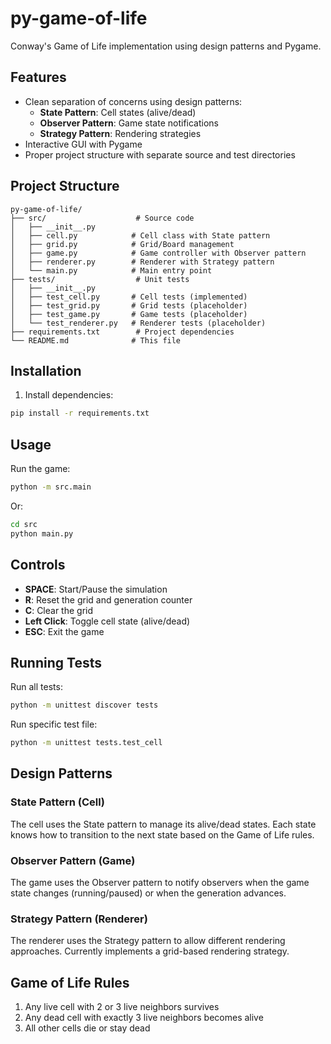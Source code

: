 # py-game-of-life

Conway's Game of Life implementation using design patterns and Pygame.

## Features

- Clean separation of concerns using design patterns:
  - **State Pattern**: Cell states (alive/dead)
  - **Observer Pattern**: Game state notifications
  - **Strategy Pattern**: Rendering strategies
- Interactive GUI with Pygame
- Proper project structure with separate source and test directories

## Project Structure

```
py-game-of-life/
├── src/                    # Source code
│   ├── __init__.py
│   ├── cell.py            # Cell class with State pattern
│   ├── grid.py            # Grid/Board management
│   ├── game.py            # Game controller with Observer pattern
│   ├── renderer.py        # Renderer with Strategy pattern
│   └── main.py            # Main entry point
├── tests/                  # Unit tests
│   ├── __init__.py
│   ├── test_cell.py       # Cell tests (implemented)
│   ├── test_grid.py       # Grid tests (placeholder)
│   ├── test_game.py       # Game tests (placeholder)
│   └── test_renderer.py   # Renderer tests (placeholder)
├── requirements.txt        # Project dependencies
└── README.md              # This file
```

## Installation

1. Install dependencies:
```bash
pip install -r requirements.txt
```

## Usage

Run the game:
```bash
python -m src.main
```

Or:
```bash
cd src
python main.py
```

## Controls

- **SPACE**: Start/Pause the simulation
- **R**: Reset the grid and generation counter
- **C**: Clear the grid
- **Left Click**: Toggle cell state (alive/dead)
- **ESC**: Exit the game

## Running Tests

Run all tests:
```bash
python -m unittest discover tests
```

Run specific test file:
```bash
python -m unittest tests.test_cell
```

## Design Patterns

### State Pattern (Cell)
The cell uses the State pattern to manage its alive/dead states. Each state knows how to transition to the next state based on the Game of Life rules.

### Observer Pattern (Game)
The game uses the Observer pattern to notify observers when the game state changes (running/paused) or when the generation advances.

### Strategy Pattern (Renderer)
The renderer uses the Strategy pattern to allow different rendering approaches. Currently implements a grid-based rendering strategy.

## Game of Life Rules

1. Any live cell with 2 or 3 live neighbors survives
2. Any dead cell with exactly 3 live neighbors becomes alive
3. All other cells die or stay dead